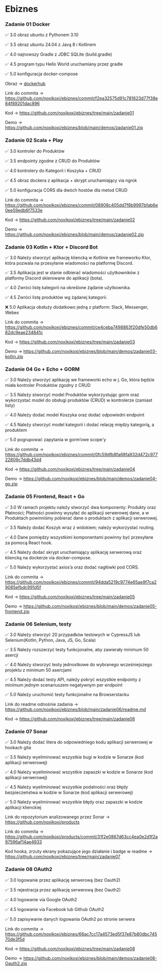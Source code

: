 # Ebiznes

### Zadanie 01 Docker

:white_check_mark: 3.0 obraz ubuntu z Pythonem 3.10

:white_check_mark: 3.5 obraz ubuntu 24.04 z Javą 8 i Kotlinem

:white_check_mark: 4.0 najnowszy Gradle z JDBC SQLite (build.gradle)

:white_check_mark: 4.5 program typu Hello World uruchamiany przez gradle

:white_check_mark: 5.0 konfiguracja docker-compose

Obraz -> [dockerhub](https://hub.docker.com/r/noxikoxi/my-java-app)

Link do commita -> https://github.com/noxikoxi/ebiznes/commit/f2ea32575d91c781623d77f38e84f89201dac896

Kod -> https://github.com/noxikoxi/ebiznes/tree/main/zadanie01

Demo -> https://github.com/noxikoxi/ebiznes/blob/main/demos/zadanie01.zip


### Zadanie 02 Scala + Play

:white_check_mark: 3.0 kontroler do Produktów

:white_check_mark: 3.5 endpointy zgodne z CRUD do Produktów

:white_check_mark: 4.0 kontrolery do Kategorii i Koszyka + CRUD 

:white_check_mark: 4.5 obraz dockera z aplikacja + skrypt uruchamiający via ngrok

:white_check_mark: 5.0 konfiguracja CORS dla dwóch hostów dla metod CRUD

Link do commita -> https://github.com/noxikoxi/ebiznes/commit/08908c405dd7f8b9997bfab6e0ee59edb6f7533e

Kod -> https://github.com/noxikoxi/ebiznes/tree/main/zadanie02

Demo -> https://github.com/noxikoxi/ebiznes/blob/main/demos/zadanie02.zip

### Zadanie 03 Kotlin + Ktor + Discord Bot

:white_check_mark: 3.0 Należy stworzyć aplikację kliencką w Kotlinie we frameworku Ktor, która pozwala na przesyłanie wiadomości na platformę Discord.

:white_check_mark: 3.5 Aplikacja jest w stanie odbierać wiadomości użytkowników z platformy Discord skierowane do aplikacji (bota).

:white_check_mark: 4.0 Zwróci listę kategorii na określone żądanie użytkownika.

:white_check_mark: 4.5 Zwróci listę produktów wg żądanej kategorii.

:x: 5.0 Aplikacja obsłuży dodatkowo jedną z platform: Slack, Messenger, Webex

Link do commita -> https://github.com/noxikoxi/ebiznes/commit/ce4ceba7498863f20dfe50db682dc9eae234841c

Kod -> https://github.com/noxikoxi/ebiznes/tree/main/zadanie03

Demo -> https://github.com/noxikoxi/ebiznes/blob/main/demos/zadanie03-kotlin.zip

### Zadanie 04 Go + Echo + GORM

:white_check_mark: 3.0 Należy stworzyć aplikację we frameworki echo w j. Go, która będzie miała kontroler Produktów zgodny z CRUD

:white_check_mark: 3.5 Należy stworzyć model Produktów wykorzystując gorm oraz wykorzystać model do obsługi produktów (CRUD) w kontrolerze (zamiast listy)

:white_check_mark: 4.0 Należy dodać model Koszyka oraz dodać odpowiedni endpoint

:white_check_mark: 4.5 Należy stworzyć model kategorii i dodać relację między kategorią, a produktem

:white_check_mark: 5.0 pogrupować zapytania w gorm’owe scope'y

Link do commita -> https://github.com/noxikoxi/ebiznes/commit/0fc59dfb8fa68fa932d472c97722809c7ddb43d4

Kod -> https://github.com/noxikoxi/ebiznes/tree/main/zadanie04

Demo -> https://github.com/noxikoxi/ebiznes/blob/main/demos/zadanie04-go.zip

### Zadanie 05 Frontend, React + Go

:white_check_mark: 3.0 W ramach projektu należy stworzyć dwa komponenty: Produkty oraz Płatności; Płatności powinny wysyłać do aplikacji serwerowej dane, a w Produktach powinniśmy pobierać dane o produktach z aplikacji serwerowej.

:white_check_mark: 3.5 Należy dodać Koszyk wraz z widokiem; należy wykorzystać routing.

:white_check_mark: 4.0 Dane pomiędzy wszystkimi komponentami powinny być przesyłane za pomocą React hook.

:white_check_mark: 4.5 Należy dodać skrypt uruchamiający aplikację serwerową oraz kliencką na dockerze via docker-compose.

:white_check_mark: 5.0 Należy wykorzystać axios’a oraz dodać nagłówki pod CORS.

Link do commita -> https://github.com/noxikoxi/ebiznes/commit/94dda5219c9774e65ae9f7ca29085efbdc991d5f

Kod -> https://github.com/noxikoxi/ebiznes/tree/main/zadanie05

Demo -> https://github.com/noxikoxi/ebiznes/blob/main/demos/zadanie05-frontend.zip

### Zadanie 06 Selenium, testy

:white_check_mark: 3.0 Należy stworzyć 20 przypadków testowych w CypressJS lub Selenium(Kotlin, Python, Java, JS, Go, Scala)

:white_check_mark: 3.5 Należy rozszerzyć testy funkcjonalne, aby zawierały minimum 50 asercji

:white_check_mark: 4.0 Należy stworzyć testy jednostkowe do wybranego wcześniejszego projektu z minimum 50 asercjami

:white_check_mark: 4.5 Należy dodać testy API, należy pokryć wszystkie endpointy z minimum jednym scenariuszem negatywnym per endpoint

:white_check_mark: 5.0 Należy uruchomić testy funkcjonalne na Browserstacku

Link do readme odnośnie zadania -> https://github.com/noxikoxi/ebiznes/blob/main/zadanie06/readme.md

Kod -> https://github.com/noxikoxi/ebiznes/tree/main/zadanie06


### Zadanie 07 Sonar

:white_check_mark: 3.0 Należy dodać litera do odpowiedniego kodu aplikacji serwerowej w hookach gita

:white_check_mark: 3.5 Należy wyeliminować wszystkie bugi w kodzie w Sonarze (kod aplikacji serwerowej)

:white_check_mark: 4.0 Należy wyeliminować wszystkie zapaszki w kodzie w Sonarze (kod aplikacji serwerowej)

:white_check_mark: 4.5 Należy wyeliminować wszystkie podatności oraz błędy bezpieczeństwa w kodzie w Sonarze (kod aplikacji serwerowej)

:white_check_mark: 5.0 Należy wyeliminować wszystkie błędy oraz zapaszki w kodzie aplikacji klienckiej

Link do repozytorium analizowanego przez Sonar -> https://github.com/noxikoxi/products

Link do commita -> https://github.com/noxikoxi/products/commit/31f2e0867d63cc4ea0e2d1f2a97596af14ae4933

Kod hooka, zrzuty ekrany pokazujące jego działanie i badge w readme -> https://github.com/noxikoxi/ebiznes/tree/main/zadanie07

### Zadanie 08 OAuth2

:white_check_mark: 3.0 logowanie przez aplikację serwerową (bez Oauth2)

:white_check_mark: 3.5 rejestracja przez aplikację serwerową (bez Oauth2)

:white_check_mark: 4.0 logowanie via Google OAuth2

:white_check_mark: 4.5 logowanie via Facebook lub Github OAuth2

:white_check_mark: 5.0 zapisywanie danych logowania OAuth2 po stronie serwera

Link do commita -> https://github.com/noxikoxi/ebiznes/66ac7cc17a4573ed5f37e87b80dbc74570de3f5d

Kod -> https://github.com/noxikoxi/ebiznes/tree/main/zadanie08

Demo -> https://github.com/noxikoxi/ebiznes/blob/main/demos/zadanie08-Oauth2.zip